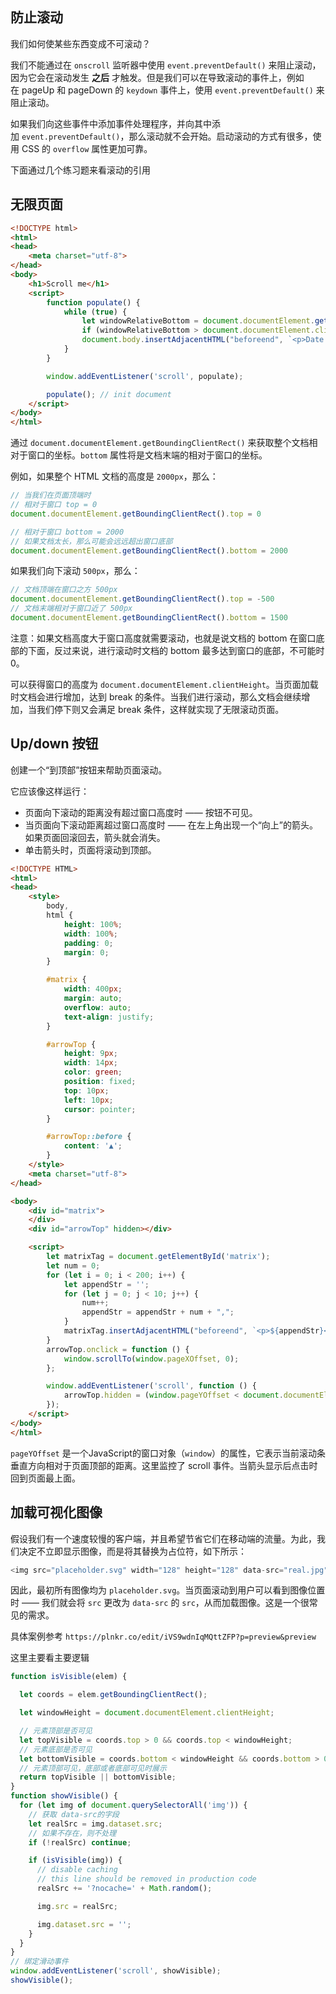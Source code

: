 ```toc
```

## 防止滚动

我们如何使某些东西变成不可滚动？

我们不能通过在 `onscroll` 监听器中使用 `event.preventDefault()` 来阻止滚动，因为它会在滚动发生 **之后** 才触发。但是我们可以在导致滚动的事件上，例如在 pageUp 和 pageDown 的 `keydown` 事件上，使用 `event.preventDefault()` 来阻止滚动。

如果我们向这些事件中添加事件处理程序，并向其中添加 `event.preventDefault()`，那么滚动就不会开始。启动滚动的方式有很多，使用 CSS 的 `overflow` 属性更加可靠。

下面通过几个练习题来看滚动的引用

## 无限页面

```html
<!DOCTYPE html>
<html>
<head>
    <meta charset="utf-8">
</head>
<body>
    <h1>Scroll me</h1>
    <script>
        function populate() {
            while (true) {
                let windowRelativeBottom = document.documentElement.getBoundingClientRect().bottom;
                if (windowRelativeBottom > document.documentElement.clientHeight + 100) break;
                document.body.insertAdjacentHTML("beforeend", `<p>Date: ${new Date()}</p>`);
            }
        }

        window.addEventListener('scroll', populate);

        populate(); // init document
    </script>
</body>
</html>
```

通过 `document.documentElement.getBoundingClientRect()` 来获取整个文档相对于窗口的坐标。`bottom` 属性将是文档末端的相对于窗口的坐标。

例如，如果整个 HTML 文档的高度是 `2000px`，那么：

```js
// 当我们在页面顶端时
// 相对于窗口 top = 0
document.documentElement.getBoundingClientRect().top = 0

// 相对于窗口 bottom = 2000
// 如果文档太长，那么可能会远远超出窗口底部
document.documentElement.getBoundingClientRect().bottom = 2000
```

如果我们向下滚动 `500px`，那么：

```js
// 文档顶端在窗口之方 500px
document.documentElement.getBoundingClientRect().top = -500
// 文档末端相对于窗口近了 500px
document.documentElement.getBoundingClientRect().bottom = 1500
```

注意：如果文档高度大于窗口高度就需要滚动，也就是说文档的 bottom 在窗口底部的下面，反过来说，进行滚动时文档的 bottom 最多达到窗口的底部，不可能时 0。

可以获得窗口的高度为 `document.documentElement.clientHeight`。当页面加载时文档会进行增加，达到 break 的条件。当我们进行滚动，那么文档会继续增加，当我们停下则又会满足 break 条件，这样就实现了无限滚动页面。

## Up/down 按钮

创建一个“到顶部”按钮来帮助页面滚动。

它应该像这样运行：
- 页面向下滚动的距离没有超过窗口高度时 —— 按钮不可见。
- 当页面向下滚动距离超过窗口高度时 —— 在左上角出现一个“向上”的箭头。如果页面回滚回去，箭头就会消失。
- 单击箭头时，页面将滚动到顶部。


```html
<!DOCTYPE HTML>
<html>
<head>
    <style>
        body,
        html {
            height: 100%;
            width: 100%;
            padding: 0;
            margin: 0;
        }

        #matrix {
            width: 400px;
            margin: auto;
            overflow: auto;
            text-align: justify;
        }

        #arrowTop {
            height: 9px;
            width: 14px;
            color: green;
            position: fixed;
            top: 10px;
            left: 10px;
            cursor: pointer;
        }

        #arrowTop::before {
            content: '▲';
        }
    </style>
    <meta charset="utf-8">
</head>

<body>
    <div id="matrix">
    </div>
    <div id="arrowTop" hidden></div>

    <script>
        let matrixTag = document.getElementById('matrix');
        let num = 0;
        for (let i = 0; i < 200; i++) {
            let appendStr = '';
            for (let j = 0; j < 10; j++) {
                num++;
                appendStr = appendStr + num + ",";
            }
            matrixTag.insertAdjacentHTML("beforeend", `<p>${appendStr}</p>`);
        }
        arrowTop.onclick = function () {
            window.scrollTo(window.pageXOffset, 0);
        };

        window.addEventListener('scroll', function () {
            arrowTop.hidden = (window.pageYOffset < document.documentElement.clientHeight);
        });
    </script>
</body>
</html>
```

`pageYOffset` 是一个JavaScript的窗口对象（`window`）的属性，它表示当前滚动条垂直方向相对于页面顶部的距离。这里监控了 scroll 事件。当箭头显示后点击时回到页面最上面。


## 加载可视化图像

假设我们有一个速度较慢的客户端，并且希望节省它们在移动端的流量。为此，我们决定不立即显示图像，而是将其替换为占位符，如下所示：

```js
<img src="placeholder.svg" width="128" height="128" data-src="real.jpg">
```

因此，最初所有图像均为 `placeholder.svg`。当页面滚动到用户可以看到图像位置时 —— 我们就会将 `src` 更改为 `data-src` 的 `src`，从而加载图像。这是一个很常见的需求。

具体案例参考 `https://plnkr.co/edit/iVS9wdnIqMQttZFP?p=preview&preview`

这里主要看主要逻辑

```js
function isVisible(elem) {

  let coords = elem.getBoundingClientRect();

  let windowHeight = document.documentElement.clientHeight;

  // 元素顶部是否可见
  let topVisible = coords.top > 0 && coords.top < windowHeight;
  // 元素底部是否可见
  let bottomVisible = coords.bottom < windowHeight && coords.bottom > 0;
  // 元素顶部可见，底部或者底部可见时展示
  return topVisible || bottomVisible;
}
function showVisible() {
  for (let img of document.querySelectorAll('img')) {
    // 获取 data-src的字段
    let realSrc = img.dataset.src;
    // 如果不存在，则不处理
    if (!realSrc) continue;

    if (isVisible(img)) {
      // disable caching
      // this line should be removed in production code
      realSrc += '?nocache=' + Math.random();

      img.src = realSrc;

      img.dataset.src = '';
    }
  }
}
// 绑定滑动事件
window.addEventListener('scroll', showVisible);
showVisible();
```




















